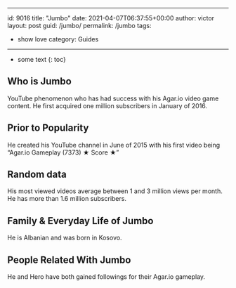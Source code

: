  ---
id: 9016
title: "Jumbo"
date: 2021-04-07T06:37:55+00:00
author: victor
layout: post
guid: /jumbo/
permalink: /jumbo
tags:
 - show love
category: Guides
---

* some text
{: toc}

## Who is Jumbo

YouTube phenomenon who has had success with his Agar.io video game content. He first acquired one million subscribers in January of 2016.

## Prior to Popularity

He created his YouTube channel in June of 2015 with his first video being &#8220;Agar.io Gameplay (7373) ★ Score ★&#8221;

## Random data

His most viewed videos average between 1 and 3 million views per month. He has more than 1.6 million subscribers.

## Family & Everyday Life of Jumbo

He is Albanian and was born in Kosovo.

## People Related With Jumbo

He and Hero have both gained followings for their Agar.io gameplay.
 